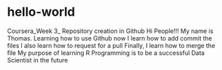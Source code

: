 # hello-world
Coursera_Week 3_ Repository creation in Github
Hi People!!! My name is Thomas.
Learning how to use Github now
I learn how to add commit the files
I also learn how to request for a pull
Finally, I learn how to merge the file
My purpose of learning R Programming is to be a successful Data Scientist in the future
